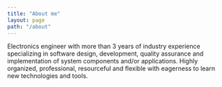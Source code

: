 ```yaml
---
title: "About me"
layout: page
path: "/about"
---
```


Electronics engineer with more than 3 years of industry experience specializing in software design, development, quality assurance and implementation of system components and/or applications. Highly organized, professional, resourceful and flexible with eagerness to learn new technologies and tools.
